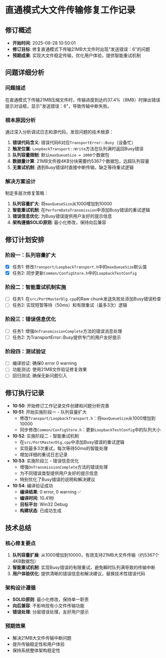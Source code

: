 # 直通模式大文件传输修复工作记录

## 修订概述
- **开始时间**: 2025-09-28 10:50:01
- **修订目标**: 修复直通模式下传输21MB大文件时出现"发送错误：6"的问题
- **预期成果**: 实现大文件稳定传输，优化用户体验，提供智能重试机制

## 问题详细分析
### 问题描述
在直通模式下传输21MB压缩文件时，传输进度到达约37.4%（8MB）时弹出错误提示对话框，显示"发送错误：6"，导致传输中断失败。

### 根本原因分析
通过深入分析调试日志和源代码，发现问题的技术根源：

1. **错误代码含义**: 错误代码6对应`TransportError::Busy`（设备忙）
2. **触发位置**: `LoopbackTransport::Write`方法在队列满时返回Busy错误
3. **队列容量限制**: 默认`maxQueueSize = 1000`个数据包
4. **数据量计算**: 21MB文件按4KB分块需要约5367个数据包，远超队列容量
5. **无重试机制**: 遇到Busy错误时直接中断传输，缺乏等待重试逻辑

### 解决方案设计
制定多层次修复策略：

1. **队列容量扩大**: 将`maxQueueSize`从1000增加到10000
2. **智能重试机制**: 在`PerformDataTransmission`中添加Busy错误的重试逻辑
3. **错误信息优化**: 为Busy错误提供用户友好的提示信息
4. **架构遵循SOLID原则**: 最小化修改，保持向后兼容

## 修订计划安排
### 阶段一：队列容量扩大
- [x] 任务1: 修改`Transport/LoopbackTransport.h`中的`maxQueueSize`默认值
- [x] 任务2: 同步更新`Common/ConfigStore.h`中的`LoopbackTestConfig`

### 阶段二：智能重试机制实施
- [ ] 任务1: 在`src/PortMasterDlg.cpp`的Raw chunk发送失败处添加Busy错误检查
- [ ] 任务2: 实现短暂等待（50ms）和有限重试（最多3次）逻辑

### 阶段三：错误信息优化
- [ ] 任务1: 增强`OnTransmissionComplete`方法的错误消息处理
- [ ] 任务2: 为TransportError::Busy提供专门的用户友好提示

### 阶段四：测试验证
- [ ] 编译验证: 确保0 error 0 warning
- [ ] 功能测试: 使用21MB文件验证修复效果
- [ ] 回归测试: 确保无新问题引入

## 修订执行记录
- **10:50**: 开始修订工作记录文件创建和问题分析完善
- **10:51**: 开始实施阶段一 - 队列容量扩大
  - 修改`Transport/LoopbackTransport.h`：将`maxQueueSize`从1000增加到10000
  - 同步修改`Common/ConfigStore.h`：更新`LoopbackTestConfig`中的队列大小
- **10:52**: 实施阶段二 - 智能重试机制
  - 在`src/PortMasterDlg.cpp`中添加Busy错误的重试逻辑
  - 实现最多3次重试，每次等待50ms的智能处理
  - 增加详细的重试日志记录
- **10:53**: 实施阶段三 - 错误信息优化
  - 增强`OnTransmissionComplete`方法的错误处理
  - 为不同错误类型提供用户友好的提示信息
  - 特别优化了Busy错误的说明和解决建议
- **10:54**: 编译验证成功
  - **编译结果**: 0 error, 0 warning ✅
  - **编译时间**: 10.41秒
  - **目标平台**: Win32 Debug
  - **构建状态**: 已成功生成

## 技术总结

### 核心修复要点
1. **队列容量扩展**: 从1000增加到10000，有效支持21MB大文件传输（约5367个4KB数据包）
2. **智能重试机制**: 实现Busy错误的有限重试，避免瞬时队列满导致的传输中断
3. **用户体验优化**: 提供清晰的错误信息和解决建议，替换技术性错误代码

### 架构设计遵循
- **SOLID原则**: 最小化修改，保持单一职责
- **向后兼容**: 不影响现有小文件传输功能
- **错误处理**: 分层错误处理，友好用户提示

### 预期效果
- 解决21MB大文件传输中断问题
- 提升传输稳定性和用户体验
- 保持系统整体架构稳定性
